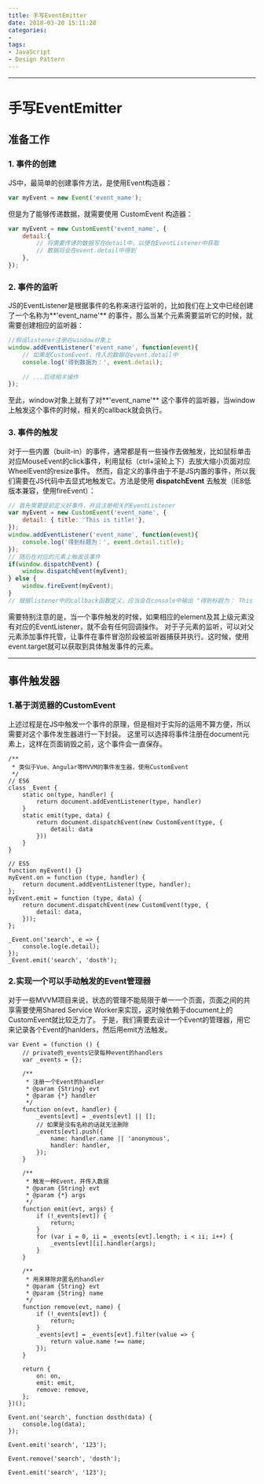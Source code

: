 ```yaml
---
title: 手写EventEmitter
date: 2018-03-20 15:11:28
categories:
- 
tags:
- JavaScript
- Design Pattern
---
```

<hr>

# 手写EventEmitter
## 准备工作
### 1. 事件的创建
JS中，最简单的创建事件方法，是使用Event构造器：
```JavaScript
var myEvent = new Event('event_name');
```
但是为了能够传递数据，就需要使用 CustomEvent 构造器：
```JavaScript
var myEvent = new CustomEvent('event_name', {
	detail:{
		// 将需要传递的数据写在detail中，以便在EventListener中获取
		// 数据将会在event.detail中得到
	},
});
```

### 2. 事件的监听
JS的EventListener是根据事件的名称来进行监听的，比如我们在上文中已经创建了一个名称为**'event_name'** 的事件，那么当某个元素需要监听它的时候，就需要创建相应的监听器：
```JavaScript
//假设listener注册在window对象上
window.addEventListener('event_name', function(event){
	// 如果是CustomEvent，传入的数据在event.detail中
	console.log('得到数据为：', event.detail);
	
	// ...后续相关操作
});
```
至此，window对象上就有了对**'event_name'** 这个事件的监听器，当window上触发这个事件的时候，相关的callback就会执行。

### 3. 事件的触发
对于一些内置（built-in）的事件，通常都是有一些操作去做触发，比如鼠标单击对应MouseEvent的click事件，利用鼠标（ctrl+滚轮上下）去放大缩小页面对应WheelEvent的resize事件。
然而，自定义的事件由于不是JS内置的事件，所以我们需要在JS代码中去显式地触发它。方法是使用 **dispatchEvent** 去触发（IE8低版本兼容，使用fireEvent）：
```JavaScript
// 首先需要提前定义好事件，并且注册相关的EventListener
var myEvent = new CustomEvent('event_name', { 
	detail: { title: 'This is title!'},
});
window.addEventListener('event_name', function(event){
	console.log('得到标题为：', event.detail.title);
});
// 随后在对应的元素上触发该事件
if(window.dispatchEvent) {	
	window.dispatchEvent(myEvent);
} else {
	window.fireEvent(myEvent);
}
// 根据listener中的callback函数定义，应当会在console中输出 "得到标题为： This is title!"
```
需要特别注意的是，当一个事件触发的时候，如果相应的element及其上级元素没有对应的EventListener，就不会有任何回调操作。
对于子元素的监听，可以对父元素添加事件托管，让事件在事件冒泡阶段被监听器捕获并执行。这时候，使用event.target就可以获取到具体触发事件的元素。
<hr>

## 事件触发器
### 1.基于浏览器的CustomEvent
上述过程是在JS中触发一个事件的原理，但是相对于实际的运用不算方便，所以需要对这个事件发生器进行一下封装。
这里可以选择将事件注册在document元素上，这样在页面销毁之前，这个事件会一直保存。
```JS
/**
 * 类似于Vue、Angular等MVVM的事件发生器，使用CustomEvent
 */
// ES6
class _Event {
    static on(type, handler) {
        return document.addEventListener(type, handler)
    }
    static emit(type, data) {
        return document.dispatchEvent(new CustomEvent(type, {
            detail: data
        }))
    }
}

// ES5
function myEvent() {}
myEvent.on = function (type, handler) {
    return document.addEventListener(type, handler);
};
myEvent.emit = function (type, data) {
    return document.dispatchEvent(new CustomEvent(type, {
        detail: data,
    }));
};

_Event.on('search', e => {
    console.log(e.detail);
});
_Event.emit('search', 'dosth');
```

### 2.实现一个可以手动触发的Event管理器
对于一些MVVM项目来说，状态的管理不能局限于单一一个页面，页面之间的共享需要使用Shared Service Worker来实现，这时候依赖于document上的CustomEvent就比较乏力了。
于是，我们需要去设计一个Event的管理器，用它来记录各个Event的hanlders，然后用emit方法触发。
```JS
var Event = (function () {
    // private的_events记录每种event的handlers
    var _events = {};

    /**
     * 注册一个Event的handler
     * @param {String} evt 
     * @param {*} handler 
     */
    function on(evt, handler) {
        _events[evt] = _events[evt] || [];
        // 如果是没有名称的话就无法删除
        _events[evt].push({
            name: handler.name || 'anonymous',
            handler: handler,
        });
    }

    /**
     * 触发一种Event，并传入数据
     * @param {String} evt 
     * @param {*} args 
     */
    function emit(evt, args) {
        if (!_events[evt]) {
            return;
        }
        for (var i = 0, ii = _events[evt].length; i < ii; i++) {
            _events[evt][i].handler(args);
        }
    }

    /**
     * 用来移除非匿名的handler
     * @param {String} evt 
     * @param {String} name 
     */
    function remove(evt, name) {
        if (!_events[evt]) {
            return;
        }
        _events[evt] = _events[evt].filter(value => {
            return value.name !== name;
        });
    }

    return {
        on: on,
        emit: emit,
        remove: remove,
    };
})();

Event.on('search', function dosth(data) {
    console.log(data);
});

Event.emit('search', '123');

Event.remove('search', 'dosth');

Event.emit('search', '123');
```

